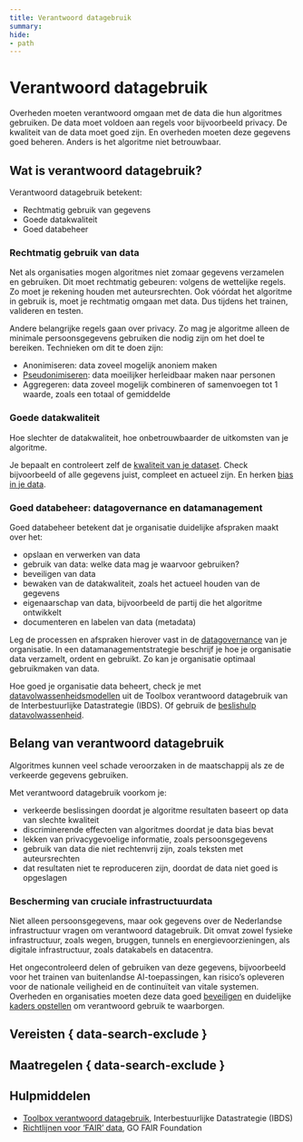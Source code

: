```yaml
---
title: Verantwoord datagebruik
summary: 
hide: 
- path
---
```

# Verantwoord datagebruik
Overheden moeten verantwoord omgaan met de data die hun algoritmes gebruiken. De data moet voldoen aan regels voor bijvoorbeeld privacy. De kwaliteit van de data moet goed zijn. En overheden moeten deze gegevens goed beheren. Anders is het algoritme niet betrouwbaar.  

## Wat is verantwoord datagebruik?
Verantwoord datagebruik betekent:

* Rechtmatig gebruik van gegevens 
* Goede datakwaliteit
* Goed databeheer

### Rechtmatig gebruik van data
Net als organisaties mogen algoritmes niet zomaar gegevens verzamelen en gebruiken. Dit moet rechtmatig gebeuren: volgens de wettelijke regels. Zo moet je rekening houden met auteursrechten. Ook vóórdat het algoritme in gebruik is, moet je rechtmatig omgaan met data. Dus tijdens het trainen, valideren en testen.

Andere belangrijke regels gaan over privacy. Zo mag je algoritme alleen de minimale persoonsgegevens gebruiken die nodig zijn om het doel te bereiken. Technieken om dit te doen zijn:

* Anonimiseren: data zoveel mogelijk anoniem maken
* [Pseudonimiseren](https://www.autoriteitpersoonsgegevens.nl/themas/beveiliging/beveiliging-van-persoonsgegevens/gegevens-pseudonimiseren): data moeilijker herleidbaar maken naar personen
* Aggregeren: data zoveel mogelijk combineren of samenvoegen tot 1 waarde, zoals een totaal of gemiddelde 

### Goede datakwaliteit
Hoe slechter de datakwaliteit, hoe onbetrouwbaarder de uitkomsten van je algoritme. 

Je bepaalt en controleert zelf de [kwaliteit van je dataset](../voldoen-aan-wetten-en-regels/maatregelen/3-dat-01-datakwaliteit.md). Check bijvoorbeeld of alle gegevens juist, compleet en actueel zijn. En herken [bias in je data](bias-en-non-discriminatie.md).

### Goed databeheer: datagovernance en datamanagement
Goed databeheer betekent dat je organisatie duidelijke afspraken maakt over het:

* opslaan en verwerken van data 
* gebruik van data: welke data mag je waarvoor gebruiken? 
* beveiligen van data
* bewaken van de datakwaliteit, zoals het actueel houden van de gegevens
* eigenaarschap van data, bijvoorbeeld de partij die het algoritme ontwikkelt
* documenteren en labelen van data (metadata)

Leg de processen en afspraken hierover vast in de [datagovernance](https://realisatieibds.nl/page/view/f51c90d3-c33d-4826-83d2-7381c0b14aba/8-data-governance) van je organisatie. In een datamanagementstrategie beschrijf je hoe je organisatie data verzamelt, ordent en gebruikt. Zo kan je organisatie optimaal gebruikmaken van data. 

Hoe goed je organisatie data beheert, check je met [datavolwassenheidsmodellen](https://realisatieibds.nl/page/view/ad94d97c-4d48-443c-aedd-235b2d0ca8b6/wegwijzer-volwassenheidsmodellen) uit de Toolbox verantwoord datagebruik van de Interbestuurlijke Datastrategie (IBDS). Of gebruik de [beslishulp datavolwassenheid](https://realisatieibds.nl/groups/view/c23ab74c-adb4-424e-917d-773a37968efe/kenniscentrum-van-de-ibds/wiki/view/2447d2a8-6c48-468d-9739-00772688853f/beslishulp-datavolwassenheid). 

## Belang van verantwoord datagebruik
Algoritmes kunnen veel schade veroorzaken in de maatschappij als ze de verkeerde gegevens gebruiken.

Met verantwoord datagebruik voorkom je:

* verkeerde beslissingen doordat je algoritme resultaten baseert op data van slechte kwaliteit
* discriminerende effecten van algoritmes doordat je data bias bevat
* lekken van privacygevoelige informatie, zoals persoonsgegevens
* gebruik van data die niet rechtenvrij zijn, zoals teksten met auteursrechten
* dat resultaten niet te reproduceren zijn, doordat de data niet goed is opgeslagen

### Bescherming van cruciale infrastructuurdata
Niet alleen persoonsgegevens, maar ook gegevens over de Nederlandse infrastructuur vragen om verantwoord datagebruik. Dit omvat zowel fysieke infrastructuur, zoals wegen, bruggen, tunnels en energievoorzieningen, als digitale infrastructuur, zoals datakabels en datacentra.

Het ongecontroleerd delen of gebruiken van deze gegevens, bijvoorbeeld voor het trainen van buitenlandse AI-toepassingen, kan risico’s opleveren voor de nationale veiligheid en de continuïteit van vitale systemen. Overheden en organisaties moeten deze data goed [beveiligen](technische-robuustheid-en-veiligheid.md) en duidelijke [kaders opstellen](../voldoen-aan-wetten-en-regels/maatregelen/0-org-02-beleid_opstellen_inzet_algoritmes.md) om verantwoord gebruik te waarborgen.

## Vereisten { data-search-exclude }

<!-- list_vereisten onderwerp/data no-search no-onderwerp no-rol no-levenscyclus -->

## Maatregelen { data-search-exclude }

<!-- list_maatregelen onderwerp/data no-search no-onderwerp no-rol no-levenscyclus -->

## Hulpmiddelen

* [Toolbox verantwoord datagebruik](https://realisatieibds.nl/page/view/628d59dd-0755-4c20-8217-d3f26d9d8a5c/toolbox-voor-verantwoord-datagebruik), Interbestuurlijke Datastrategie (IBDS)
* [Richtlijnen voor ‘FAIR’ data](https://www.gofair.foundation/), GO FAIR Foundation
